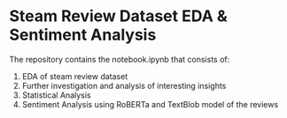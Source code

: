 # Steam Review Dataset EDA & Sentiment Analysis  
The repository contains the notebook.ipynb that consists of:  
1. EDA of steam review dataset
2. Further investigation and analysis of interesting insights
3. Statistical Analysis
4. Sentiment Analysis using RoBERTa and TextBlob model of the reviews
